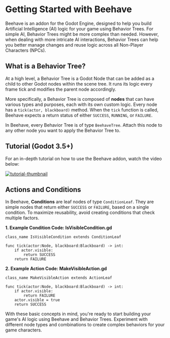 # Getting Started with Beehave

Beehave is an addon for the Godot Engine, designed to help you build Artificial Intelligence (AI) logic for your game using Behavior Trees. For simple AI, Behavior Trees might be more complex than needed. However, when dealing with more intricate AI interactions, Behavior Trees can help you better manage changes and reuse logic across all Non-Player Characters (NPCs).

## What is a Behavior Tree?

At a high level, a Behavior Tree is a Godot Node that can be added as a child to other Godot nodes within the scene tree. It runs its logic every frame tick and modifies the parent node accordingly.

More specifically, a Behavior Tree is composed of **nodes** that can have various types and purposes, each with its own custom logic. Every node has a `tick(actor, blackboard)` method. When the `tick` function is called, Beehave expects a return status of either `SUCCESS`, `RUNNING`, or `FAILURE`.

In Beehave, every Behavior Tree is of type `BeehaveTree`. Attach this node to any other node you want to apply the Behavior Tree to.

## Tutorial (Godot 3.5+)

For an in-depth tutorial on how to use the Beehave addon, watch the video below:

[![tutorial-thumbnail](https://img.youtube.com/vi/n0gVEA1dyPQ/0.jpg)](https://www.youtube.com/watch?v=n0gVEA1dyPQ)

## Actions and Conditions

In Beehave, **Conditions** are leaf nodes of type `ConditionLeaf`. They are simple nodes that return either `SUCCESS` or `FAILURE`, based on a single condition. To maximize reusability, avoid creating conditions that check multiple factors.

**1. Example Condition Code: IsVisibleCondition.gd**

```gdscript
class_name IsVisibleCondition extends ConditionLeaf

func tick(actor:Node, blackboard:Blackboard) -> int:
    if actor.visible:
        return SUCCESS
    return FAILURE
```

**2. Example Action Code: MakeVisibleAction.gd**

```gdscript
class_name MakeVisibleAction extends ActionLeaf

func tick(actor:Node, blackboard:Blackboard) -> int:
    if actor.visible:
        return FAILURE
    actor.visible = true
    return SUCCESS
```
With these basic concepts in mind, you're ready to start building your game's AI logic using Beehave and Behavior Trees. Experiment with different node types and combinations to create complex behaviors for your game characters.